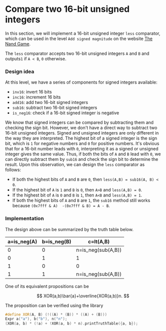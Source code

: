 Compare two 16-bit unsigned integers
====================================

In this section, we will implement a 16-bit unsigned integer `less` comparator, which can be used in the level `Add signed magnitude` on the website [The Nand Game](https://nandgame.com).

The `less` comparator accepts two 16-bit unsigned integers `A` and `B` and outputs`1` if `A < B`, `0` otherwise.

### Design idea

At this level, we have a series of components for signed integers available:
- `inv16`: invert 16 bits
- `inc16`: increment 16 bits
- `add16`: add two 16-bit signed integers
- `sub16`: subtract two 16-bit signed integers
- `is_neg16`: check if a 16-bit signed integer is negative

We know that signed integers can be compared by subtracting them and checking the sign bit. However, we don't have a direct way to subtract two 16-bit unsigned integers.  Signed and unsigned integers are only different in the way they are interpreted. 
The highest bit of a signed integer is the sign bit, which is `1` for negative numbers and `0` for positive numbers. It's obvious that for a 16-bit number leads with `0`, interpreting it as a signed or unsigned integer gives the same value. Thus, if both the bits of `A` and `B` lead with `0`, we can directly subtract them by `sub16` and check the sign bit to determine the result. Upon this observation, we can design the `less` comparator as follows:

* If both the highest bits of `A` and `B` are `0`, then `less(A,B) = sub16(A, B) < 0`.
* If the highest bit of `A` is `1` and `B` is `0`, then `A>B` and `less(A,B) = 0`.
* If the highest bit of `A` is `0` and `B` is `1`, then `A<B` and `less(A,B) = 1`.
* If both the highest bits of `A` and `B` are `1`, the `sub16` method still works because `(0x7fff & A)  -(0x7fff & B) = A - B`.

### Implementation
The design above can be summarized by the truth table below.

| a=is_neg(A) | b=is_neg(B) | c=lt(A,B)          |
|-------------|-------------|--------------------|
| 0           | 0           | n=is_neg(sub(A,B)) |
| 0           | 1           | 1                  |
| 1           | 0           | 0                  |
| 1           | 1           | n=is_neg(sub(A,B)) |

One of its equivalent propositions can be

$$ XOR(a,b)\bar{a}+\overline{XOR(a,b)}n. $$

The proposition can be verified using the library

```cpp
#define XOR(A, B) (!((A) * (B)) * ((A) + (B)))
Expr a("a"), b("b"), n("n");
(XOR(a, b) * (!a) + !XOR(a, b) * n).printTruthTable({a, b});
```

